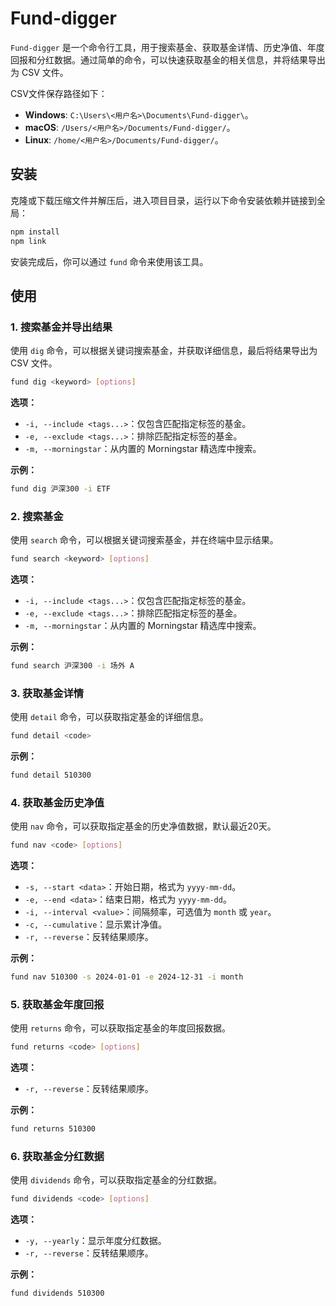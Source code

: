 # Fund-digger

`Fund-digger` 是一个命令行工具，用于搜索基金、获取基金详情、历史净值、年度回报和分红数据。通过简单的命令，可以快速获取基金的相关信息，并将结果导出为 CSV 文件。

CSV文件保存路径如下：

- **Windows**: `C:\Users\<用户名>\Documents\Fund-digger\`。
- **macOS**: `/Users/<用户名>/Documents/Fund-digger/`。
- **Linux**: `/home/<用户名>/Documents/Fund-digger/`。

## 安装
克隆或下载压缩文件并解压后，进入项目目录，运行以下命令安装依赖并链接到全局：

```bash
npm install
npm link
```

安装完成后，你可以通过 `fund` 命令来使用该工具。

## 使用

### 1. 搜索基金并导出结果

使用 `dig` 命令，可以根据关键词搜索基金，并获取详细信息，最后将结果导出为 CSV 文件。

```bash
fund dig <keyword> [options]
```

**选项：**
- `-i, --include <tags...>`：仅包含匹配指定标签的基金。
- `-e, --exclude <tags...>`：排除匹配指定标签的基金。
- `-m, --morningstar`：从内置的 Morningstar 精选库中搜索。

**示例：**
```bash
fund dig 沪深300 -i ETF
```

### 2. 搜索基金

使用 `search` 命令，可以根据关键词搜索基金，并在终端中显示结果。

```bash
fund search <keyword> [options]
```

**选项：**
- `-i, --include <tags...>`：仅包含匹配指定标签的基金。
- `-e, --exclude <tags...>`：排除匹配指定标签的基金。
- `-m, --morningstar`：从内置的 Morningstar 精选库中搜索。

**示例：**
```bash
fund search 沪深300 -i 场外 A
```

### 3. **获取基金详情**

使用 `detail` 命令，可以获取指定基金的详细信息。

```bash
fund detail <code>
```

**示例：**
```bash
fund detail 510300
```

### 4. 获取基金历史净值

使用 `nav` 命令，可以获取指定基金的历史净值数据，默认最近20天。

```bash
fund nav <code> [options]
```

**选项：**
- `-s, --start <data>`：开始日期，格式为 `yyyy-mm-dd`。
- `-e, --end <data>`：结束日期，格式为 `yyyy-mm-dd`。
- `-i, --interval <value>`：间隔频率，可选值为 `month` 或 `year`。
- `-c, --cumulative`：显示累计净值。
- `-r, --reverse`：反转结果顺序。

**示例：**
```bash
fund nav 510300 -s 2024-01-01 -e 2024-12-31 -i month
```

### 5. 获取基金年度回报

使用 `returns` 命令，可以获取指定基金的年度回报数据。

```bash
fund returns <code> [options]
```

**选项：**
- `-r, --reverse`：反转结果顺序。

**示例：**
```bash
fund returns 510300
```

### 6. 获取基金分红数据

使用 `dividends` 命令，可以获取指定基金的分红数据。

```bash
fund dividends <code> [options]
```

**选项：**
- `-y, --yearly`：显示年度分红数据。
- `-r, --reverse`：反转结果顺序。

**示例：**
```bash
fund dividends 510300
```
